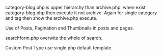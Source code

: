 category-blog.php is upper hierarchy than archive.php. when exist category-blog.php then execute it not archive. Again for single category and tag then show the archive.php execute.

Use of Posts, Pagination and Thumbnails in posts and pages.

searchform.php overwite the whole of search. 

Custom Post Type use single.php default template.